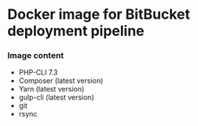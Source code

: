 # Docker image for BitBucket deployment pipeline

### Image content
- PHP-CLI 7.3
- Composer (latest version)
- Yarn (latest version)
- gulp-cli (latest version)
- git
- rsync